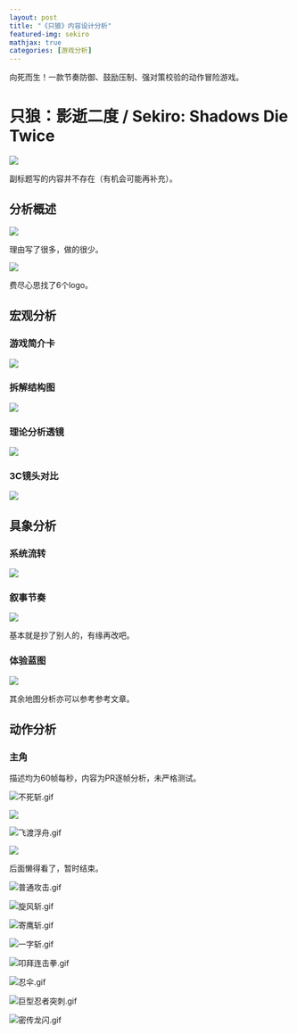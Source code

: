 ```yaml
---
layout: post
title: "《只狼》内容设计分析"
featured-img: sekiro
mathjax: true
categories: [游戏分析]
---
```


向死而生！一款节奏防御、鼓励压制、强对策校验的动作冒险游戏。

<!--more-->

# 只狼：影逝二度 / Sekiro: Shadows Die Twice


![](/assets/img/gameplay/sekiro/1.jpg)

副标题写的内容并不存在（有机会可能再补充）。


## 分析概述

![](/assets/img/gameplay/sekiro/2.jpg)

理由写了很多，做的很少。

![](/assets/img/gameplay/sekiro/3.jpg)

费尽心思找了6个logo。


## 宏观分析


### 游戏简介卡
![](/assets/img/gameplay/sekiro/4.jpg)


### 拆解结构图
![](/assets/img/gameplay/sekiro/5.jpg)


### 理论分析透镜
![](/assets/img/gameplay/sekiro/6.jpg)


### 3C镜头对比
![](/assets/img/gameplay/sekiro/7.jpg)


## 具象分析


### 系统流转
![](/assets/img/gameplay/sekiro/8.jpg)


### 叙事节奏
![](/assets/img/gameplay/sekiro/9.jpg)

基本就是抄了别人的，有缘再改吧。


### 体验蓝图
![](/assets/img/gameplay/sekiro/10.jpg)

其余地图分析亦可以参考参考文章。


## 动作分析


### 主角

描述均为60帧每秒，内容为PR逐帧分析，未严格测试。


![不死斩.gif](https://i.imgur.com/EVR0LtW.gif)

![](/assets/img/gameplay/sekiro/11.jpg)

![飞渡浮舟.gif](https://i.imgur.com/NJ0rtq7.gif)

![](/assets/img/gameplay/sekiro/12.jpg)


后面懒得看了，暂时结束。

![普通攻击.gif](https://i.imgur.com/vb6WBHg.gif)

<!-- + 10帧进入蓄力前戳pose
+ 10帧抬手到最高，再3帧后砍下
+ 10帧攻击
+ …… -->

![旋风斩.gif](https://i.imgur.com/ci5Aqo5.gif)


![寄鹰斩.gif](https://i.imgur.com/WjsQ4rz.gif)

![一字斩.gif](https://i.imgur.com/s5c6nFu.gif)

![叩拜连击拳.gif](https://i.imgur.com/Y1XAmqb.gif)

![忍伞.gif](https://i.imgur.com/KyMfBnE.gif)

![巨型忍者突刺.gif](https://i.imgur.com/nZhOjSY.gif)

![密传龙闪.gif](https://i.imgur.com/VL1GocN.gif)


<!-- <style>video {
    width: 100%;
    margin: 20 0;
}</style>

<video controls>
  <source src="/assets/img/gameplay/sekiro/不死斩.mp4" type="video/mp4">
</video> -->

